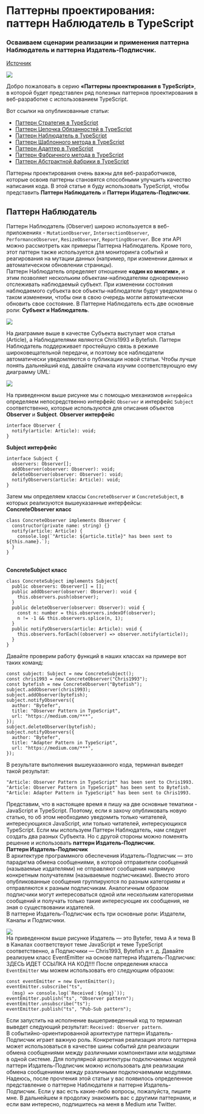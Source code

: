 # Паттерны проектирования: паттерн Наблюдатель в TypeScript

### Осваиваем сценарии реализации и применения паттерна Наблюдатель и паттерна Издатель-Подписчик.

[Источник](https://javascript.plainenglish.io/design-patterns-observer-pattern-in-typescript-f6589f1ce4fc)

<img src="./images/1.jpeg" />
<br />

Добро пожаловать в серию **«Паттерны проектирования в TypeScript»**, в которой будет представлен ряд полезных паттернов проектирования в веб-разработке с использованием TypeScript.

Вот ссылки на опубликованные статьи:

- [Паттерн Стратегия в TypeScript](https://javascript.plainenglish.io/design-patterns-strategy-pattern-in-typescript-54eda9b40f09)
- [Паттерн Цепочка Обязанностей в TypeScript](https://javascript.plainenglish.io/design-patterns-chain-of-responsibility-pattern-in-typescript-dba6bdffe456)
- [Паттерн Наблюдатель в TypeScript](https://javascript.plainenglish.io/design-patterns-observer-pattern-in-typescript-f6589f1ce4fc)
- [Паттерн Шаблонного метода в TypeScript](https://javascript.plainenglish.io/design-patterns-template-method-pattern-in-typescript-ce0c8b158985)
- [Паттерн Адаптер в TypeScript](https://javascript.plainenglish.io/design-patterns-adapter-pattern-in-typescript-4b7ad3c1c234)
- [Паттерн Фабричного метода в TypeScript](https://javascript.plainenglish.io/design-patterns-factory-method-pattern-in-typescript-c4c3047a6289)
- [Паттерн Абстрактной фабрики в TypeScript](https://javascript.plainenglish.io/design-patterns-abstract-factory-pattern-in-typescript-84cd7b002964)

Паттерны проектирования очень важны для веб-разработчиков, которые освоив паттерны становятся способными улучшить качество написания кода. В этой статье я буду использовать TypeScript, чтобы представить **Паттерн Наблюдатель** и **Паттерн Издатель-Подписчик**.

## Паттерн Наблюдатель

Паттерн Наблюдатель (Observer) широко используется в веб-приложениях - `MutationObserver`, `IntersectionObserver`, `PerformanceObserver`, `ResizeObserver`, `ReportingObserver`. Все эти API можно рассмотреть как примеры Паттерна Наблюдатель. Кроме того, этот паттерн также используется для мониторинга событий и реагирования на мутации данных (например, при изменении данных и автоматическом обновлении страницы). <br /> Паттерн Наблюдатель определяет отношение **«один ко многим»**, и этим позволяет нескольким объектам-наблюдателям одновременно отслеживать наблюдаемый субъект. При изменении состояния наблюдаемого субъекта все объекты-наблюдатели будут уведомлены о таком изменении, чтобы они в свою очередь могли автоматически обновить свое состояние. В Паттерне Наблюдатель есть две основные роли: **Субъект и Наблюдатель**.

<img src="./images/2.png" />
<br />

На диаграмме выше в качестве Субъекта выступает моя статья (Article), а Наблюдателями являются Chris1993 и Bytefish. Паттерн Наблюдатель поддерживает простейшую связь в режиме широковещательной передачи, и поэтому все наблюдатели автоматически уведомляются о публикации новой статьи. Чтобы лучше понять дальнейший код, давайте сначала изучим соответствующую ему диаграмму UML:

<img src="./images/3.png" />
<br />

На приведенном выше рисунке мы с помощью механизмов `интерфейса` определяем непосредственно интерфейс `Observer` и интерфейс `Subject` соответственно, которые используются для описания объектов **Observer** и **Subject**. **Observer интерфейс**

```
interface Observer {
  notify(article: Article): void;
}
```

**Subject интерфейс**

```
interface Subject {
  observers: Observer[];
  addObserver(observer: Observer): void;
  deleteObserver(observer: Observer): void;
  notifyObservers(article: Article): void;
}
```

Затем мы определяем классы `ConcreteObserver` и `ConcreteSubject`, в которых реализуются вышеуказанные интерфейсы: <br />**ConcreteObserver класс**

```
class ConcreteObserver implements Observer {
  constructor(private name: string) {}
  notify(article: Article) {
    console.log(`"Article: ${article.title}" has been sent to  ${this.name}.`);
  }
}
```

<br />**ConcreteSubject класс**

```
class ConcreteSubject implements Subject{
  public observers: Observer[] = [];
  public addObserver(observer: Observer): void {
    this.observers.push(observer);
  }
  public deleteObserver(observer: Observer): void {
    const n: number = this.observers.indexOf(observer);
    n != -1 && this.observers.splice(n, 1);
  }
  public notifyObservers(article: Article): void {
    this.observers.forEach((observer) => observer.notify(article));
  }
}
```

Давайте проверим работу функций в наших классах на примере вот таких команд:

```
const subject: Subject = new ConcreteSubject();
const chris1993 = new ConcreteObserver("Chris1993");
const bytefish = new ConcreteObserver("Bytefish");
subject.addObserver(chris1993);
subject.addObserver(bytefish);
subject.notifyObservers({
  author: "Bytefer",
  title: "Observer Pattern in TypeScript",
  url: "https://medium.com/***",
});
subject.deleteObserver(bytefish);
subject.notifyObservers({
  author: "Bytefer",
  title: "Adapter Pattern in TypeScript",
  url: "https://medium.com/***",
});
```

В результате выполнения вышеуказанного кода, терминал выведет такой результат:

```
"Article: Observer Pattern in TypeScript" has been sent to Chris1993.
"Article: Observer Pattern in TypeScript" has been sent to Bytefish.
"Article: Adapter Pattern in TypeScript" has been sent to Chris1993.
```

Представим, что в настоящее время я пишу на две основные тематики - JavaScript и TypeScript. Поэтому, если я захочу опубликовать новую статью, то об этом необходимо уведомить только читателей, интересующихся JavaScript, или только читателей, интересующихся TypeScript. Если мы используем Паттерн Наблюдатель, нам следует создать два разных Субъекта. Но с другой стороны можно поменять решение и использовать **паттерн Издатель-Подписчик**. <br />**Паттерн Издатель-Подписчик** <br />В архитектуре программного обеспечения Издатель-Подписчик — это парадигма обмена сообщениями, в которой отправители сообщений (называемые издателями) не отправляют сообщения напрямую конкретным получателям (называемые подписчиками). Вместо этого опубликованные сообщения группируются по разным категориям и отправляются к разным подписчикам. Аналогичным образом подписчики могут интересоваться одной или нескольким категориями сообщений и получать только такие интересующие их сообщения, не зная о существовании издателей. <br />В паттерне Издатель-Подписчик есть три основные роли: Издатели, Каналы и Подписчики.

<img src="./images/4.png" /> <br /> На приведенном выше рисунке Издатель — это Bytefer, тема A и тема B в Каналах соответствуют теме JavaScript и теме TypeScript соответственно, а Подписчики — Chris1993, Bytefish и т. д. Давайте реализуем класс EventEmitter на основе паттерна Издатель-Подписчик: ЗДЕСЬ ИДЕТ ССЫЛКА НА КОД!!!! После определения класса `EventEmitter` мы можем использовать его следующим образом:

```
const eventEmitter = new EventEmitter();
eventEmitter.subscribe("ts",
  (msg) => console.log(`Received：${msg}`));
eventEmitter.publish("ts", "Observer pattern");
eventEmitter.unsubscribe("ts");
eventEmitter.publish("ts", "Pub-Sub pattern");
```

Если запустить на исполнение вышеприведенный код то терминал выведет следующий результат: `Received: Observer pattern`. <br />В событийно-ориентированной архитектуре паттерн Издатель-Подписчик играет важную роль. Конкретная реализация этого паттерна может использоваться в качестве шины событий для реализации обмена сообщениями между различными компонентами или модулями в одной системе. Для популярной архитектуры подключаемых модулей паттерн Издатель-Подписчик можно использовать для реализации обмена сообщениями между различными подключаемыми модулями. <br />Надеюсь, после прочтения этой статьи у вас появилось определенное представление о паттерне Наблюдателя и паттерне Издатель-Подписчик. Если у вас есть какие-либо вопросы, пожалуйста, пишите мне. В дальнейшем я продолжу знакомить вас с другими паттернами, и если вам интересно, подпишитесь на меня в Medium или Twitter.
